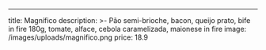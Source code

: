 ---

title: Magnífico
description: >-
  Pão semi-brioche, bacon, queijo prato, bife in fire 180g, tomate, alface,
  cebola caramelizada, maionese in fire
image: /images/uploads/magnifico.png
price: 18.9
